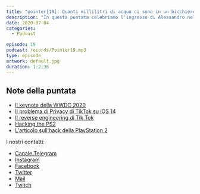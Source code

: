 ```yaml
---
title: "pointer[19]: Quanti millilitri di acqua ci sono in un bicchiere?"
description: "In questa puntata celebriamo l'ingresso di Alessandro nel mondo Apple, parliamo della WWDC 2020 dando le nostre opinioni sulle novità presentate e ragioniamo sui problemi di privacy dell'applicazione Tik Tok."
date: 2020-07-04
categories:
  - Podcast

episode: 19
podcast: records/Pointer19.mp3
type: episode
artwork: default.jpg
duration: 1:2:36
---
```



## Note della puntata

<!-- wp:list -->
<ul><li><a href="https://www.youtube.com/watch?v=GEZhD3J89ZE">Il keynote della WWDC 2020</a></li><li><a href="https://twitter.com/jeremyburge/status/1275896482433040386">Il problema di Privacy di TikTok su iOS 14</a></li><li><a href="https://www.boredpanda.com/tik-tok-reverse-engineered-data-information-collecting/?utm_source=linkedin&amp;utm_medium=social&amp;utm_campaign=organic">Il reverse engineering di Tik Tok</a></li><li><a href="https://www.youtube.com/watch?v=2yrF4ofFVkQ&amp;feature=youtu.be">Hacking the PS2</a></li><li><a href="https://cturt.github.io/freedvdboot.html">L'articolo sull'hack della PlayStation 2</a></li></ul>
<!-- /wp:list -->

I nostri contatti:

- [Canale Telegram](https://t.me/PointerPodcast)
- [Instagram](https://www.instagram.com/pointerpodcast/)
- [Facebook](https://www.facebook.com/pointerPodcast/)
- [Twitter](https://twitter.com/PointerPodcast)
- [Mail](info@pointerpodcast.it)
- [Twitch](https://www.twitch.tv/pointerpodcast)
